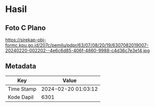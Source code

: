 # Hasil

## Foto C Plano

https://sirekap-obj-formc.kpu.go.id/207c/pemilu/pdpr/63/07/08/20/19/6307082019007-20240220-002202--4e6c6d85-406f-4860-9988-c4d36c7e3e14.jpg


## Metadata

| Key        | Value               |
| ---------- | ------------------- |
| Time Stamp | 2024-02-20 01:03:12 |
| Kode Dapil | 6301                |



